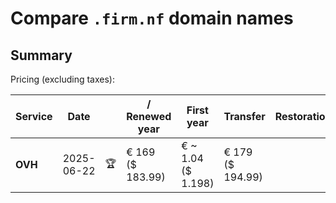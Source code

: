 # Compare `.firm.nf` domain names

## Summary

Pricing (excluding taxes):

| Service | Date |  | / Renewed year | First year | Transfer | Restoration |
|--|--|--|--|--|--|--|
| **OVH** | 2025-06-22 | 🏆 | € 169<br>($ 183.99) | € ~ 1.04<br>($ 1.198) | € 179<br>($ 194.99) |  |
